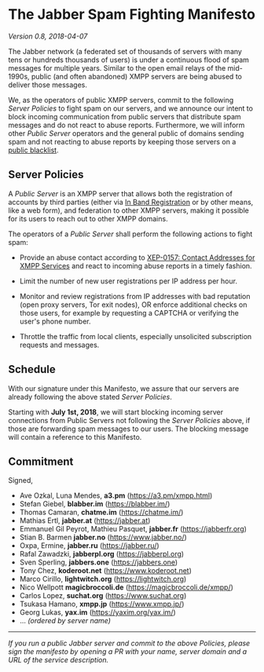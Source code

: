# The Jabber Spam Fighting Manifesto

*Version 0.8, 2018-04-07*

The Jabber network (a federated set of thousands of servers with many
tens or hundreds thousands of users) is under a continuous flood of spam
messages for multiple years. Similar to the open email relays of the
mid-1990s, public (and often abandoned) XMPP servers are being abused to
deliver those messages.

We, as the operators of public XMPP servers, commit to the following
*Server Policies* to fight spam on our servers, and we announce our intent
to block incoming communication from public servers that distribute spam
messages and do not react to abuse reports. Furthermore, we
will inform other *Public Server* operators and the general public of
domains sending spam and not reacting to abuse reports by keeping those
servers on a [public blacklist](https://github.com/JabberSPAM/blacklist).

## Server Policies

A *Public Server* is an XMPP server that allows both the registration of
accounts by third parties (either via [In Band Registration][XEP-0077]
or by other means, like a web form), and federation to other XMPP
servers, making it possible for its users to reach out to other XMPP
domains.

The operators of a *Public Server* shall perform the following actions to
fight spam:

* Provide an abuse contact according to
  [XEP-0157: Contact Addresses for XMPP Services][XEP-0157] and
  react to incoming abuse reports in a timely fashion.

* Limit the number of new user registrations per IP address per hour.

* Monitor and review registrations from IP addresses with bad reputation
  (open proxy servers, Tor exit nodes), OR enforce additional checks on
  those users, for example by requesting a CAPTCHA or verifying the user's phone number.

* Throttle the traffic from local clients, especially unsolicited
  subscription requests and messages.


[XEP-0077]: https://xmpp.org/extensions/xep-0077.html
[XEP-0157]: https://xmpp.org/extensions/xep-0157.html

## Schedule

With our signature under this Manifesto, we assure that our servers are
already following the above stated *Server Policies*.

Starting with **July 1st, 2018**, we will start blocking incoming server
connections from Public Servers not following the *Server Policies* above,
if those are forwarding spam messages to our users. The blocking message
will contain a reference to this Manifesto.

## Commitment

Signed,

 * Ave Ozkal, Luna Mendes, **a3.pm** (https://a3.pm/xmpp.html)
 * Stefan Giebel, **blabber.im** (https://blabber.im/)
 * Thomas Camaran, **chatme.im** (https://chatme.im/)
 * Mathias Ertl, **jabber.at** (https://jabber.at)
 * Emmanuel Gil Peyrot, Mathieu Pasquet, **jabber.fr** (https://jabberfr.org)
 * Stian B. Barmen **jabber.no** (https://www.jabber.no/)
 * Oxpa, Ermine, **jabber.ru** (https://jabber.ru/)
 * Rafal Zawadzki, **jabberpl.org** (https://jabberpl.org)
 * Sven Sperling, **jabbers.one** (https://jabbers.one)
 * Tony Chez, **koderoot.net** (https://www.koderoot.net)
 * Marco Cirillo, **lightwitch.org** (https://lightwitch.org)
 * Nico Wellpott **magicbroccoli.de** (https://magicbroccoli.de/xmpp/)
 * Carlos Lopez, **suchat.org** (https://www.suchat.org)
 * Tsukasa Hamano, **xmpp.jp** (https://www.xmpp.jp/)
 * Georg Lukas, **yax.im** (https://yaxim.org/yax.im/)
 * ... _(ordered by server name)_

*	*	*

_If you run a public Jabber server and commit to the above Policies, please
sign the manifesto by opening a PR with your name, server domain and a URL
of the service description._

